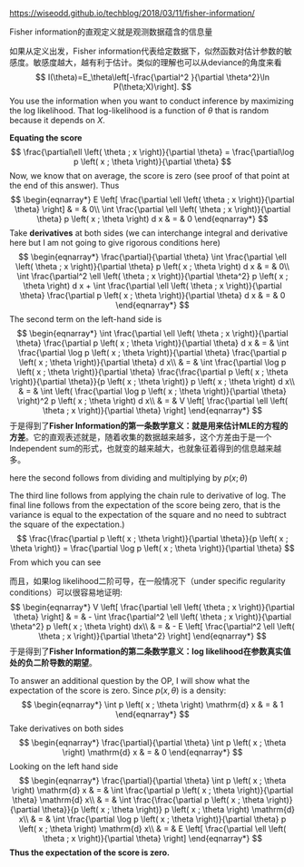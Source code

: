 https://wiseodd.github.io/techblog/2018/03/11/fisher-information/

Fisher information的直观定义就是观测数据蕴含的信息量

如果从定义出发，Fisher information代表给定数据下，似然函数对估计参数的敏感度。敏感度越大，越有利于估计。类似的理解也可以从deviance的角度来看
$$
I(\theta)=E_\theta\left[-\frac{\partial^2 }{\partial \theta^2}\ln P(\theta;X)\right].
$$
You use the information when you want to conduct inference by maximizing the log likelihood. That log-likelihood is a function of $\theta$ that is random because it depends on $X$.



**Equating the score**
$$
\frac{\partial\ell \left( \theta ; x \right)}{\partial \theta} = \frac{\partial\log p \left( x ; \theta \right)}{\partial \theta}
$$
Now, we know that on average, the score is zero (see proof of that point at the end of this answer). Thus
$$
\begin{eqnarray*}
  E \left[ \frac{\partial \ell \left( \theta ; x \right)}{\partial \theta}
  \right] & = & 0\\
  \int \frac{\partial \ell \left( \theta ; x \right)}{\partial \theta} p
  \left( x ; \theta \right) d x & = & 0
\end{eqnarray*}
$$
Take **derivatives** at both sides (we can interchange integral and derivative here but I am not going to give rigorous conditions here)
$$
\begin{eqnarray*}
  \frac{\partial}{\partial \theta} \int \frac{\partial \ell \left( \theta ; x
  \right)}{\partial \theta} p \left( x ; \theta \right) d x & = & 0\\
  \int \frac{\partial^2 \ell \left( \theta ; x \right)}{\partial \theta^2} p
  \left( x ; \theta \right) d x + \int \frac{\partial \ell \left( \theta
  ; x \right)}{\partial \theta} \frac{\partial p \left( x ; \theta
  \right)}{\partial \theta} d x & = & 0
\end{eqnarray*}
$$
The second term on the left-hand side is
$$
\begin{eqnarray*}
  \int \frac{\partial \ell \left( \theta ; x \right)}{\partial \theta}
  \frac{\partial p \left( x ; \theta \right)}{\partial \theta} d x & = &
  \int \frac{\partial \log p \left( x ; \theta \right)}{\partial \theta}
  \frac{\partial p \left( x ; \theta \right)}{\partial \theta} d x\\
  & = & \int \frac{\partial \log p \left( x ; \theta \right)}{\partial
  \theta} \frac{\frac{\partial p \left( x ; \theta \right)}{\partial
  \theta}}{p \left( x ; \theta \right)} p \left( x ; \theta \right) d x\\
  & = & \int \left( \frac{\partial \log p \left( x ; \theta \right)}{\partial
  \theta} \right)^2 p \left( x ; \theta \right) d x\\
  & = & V \left[ \frac{\partial \ell \left( \theta ; x \right)}{\partial
  \theta} \right]
\end{eqnarray*}
$$
于是得到了**Fisher Information的第一条数学意义：就是用来估计MLE的方程的方差**。它的直观表述就是，随着收集的数据越来越多，这个方差由于是一个Independent sum的形式，也就变的越来越大，也就象征着得到的信息越来越多。

here the second follows from dividing and multiplying by $p(x;\theta)$ 

The third line follows from applying the chain rule to derivative of log. The final line follows from the expectation of the score being zero, that is the variance is equal to the expectation of the square and no need to subtract the square of the expectation.)
$$
\frac{\frac{\partial p \left( x ; \theta \right)}{\partial
  \theta}}{p \left( x ; \theta \right)} = \frac{\partial \log p \left( x ; \theta \right)}{\partial
  \theta}
$$
From which you can see

而且，如果log likelihood二阶可导，在一般情况下（under specific regularity conditions）可以很容易地证明:
$$
\begin{eqnarray*}
  V \left[ \frac{\partial \ell \left( \theta ; x \right)}{\partial \theta}
  \right] & = & - \int \frac{\partial^2 \ell \left( \theta ; x
  \right)}{\partial \theta^2} p \left( x ; \theta \right) dx\\
  & = & - E \left[ \frac{\partial^2 \ell \left( \theta ; x \right)}{\partial
  \theta^2} \right]
\end{eqnarray*}
$$
于是得到了**Fisher Information的第二条数学意义：log likelihood在参数真实值处的负二阶导数的期望**。



To answer an additional question by the OP, I will show what the expectation of the score is zero. Since $p \left( x, \theta \right)$ is a density:
$$
\begin{eqnarray*}
  \int p \left( x ; \theta \right) \mathrm{d} x & = & 1
\end{eqnarray*}
$$
Take derivatives on both sides
$$
\begin{eqnarray*}
  \frac{\partial}{\partial \theta} \int p \left( x ; \theta \right) \mathrm{d}
  x & = & 0
\end{eqnarray*}
$$
Looking on the left hand side
$$
\begin{eqnarray*}
  \frac{\partial}{\partial \theta} \int p \left( x ; \theta \right) \mathrm{d}
  x & = & \int \frac{\partial p \left( x ; \theta \right)}{\partial \theta}
  \mathrm{d} x\\
  & = & \int \frac{\frac{\partial p \left( x ; \theta \right)}{\partial
  \theta}}{p \left( x ; \theta \right)} p \left( x ; \theta \right) \mathrm{d}
  x\\
  & = & \int \frac{\partial \log p \left( x ; \theta \right)}{\partial
  \theta} p \left( x ; \theta \right) \mathrm{d} x\\
  & = & E \left[ \frac{\partial \ell \left( \theta ; x \right)}{\partial
  \theta} \right]
\end{eqnarray*}
$$
**Thus the expectation of the score is zero.**







